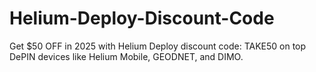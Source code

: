 # Helium-Deploy-Discount-Code
Get $50 OFF in 2025 with Helium Deploy discount code: TAKE50 on top DePIN devices like Helium Mobile, GEODNET, and DIMO.
